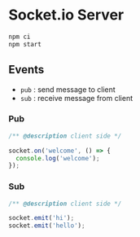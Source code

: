 # Socket.io Server

```bash
npm ci
npm start
```

## Events

- `pub` : send message to client
- `sub` : receive message from client

### Pub

```ts
/** @description client side */

socket.on('welcome', () => {
  console.log('welcome');
});
```

### Sub

```ts
/** @description client side */

socket.emit('hi');
socket.emit('hello');
```
